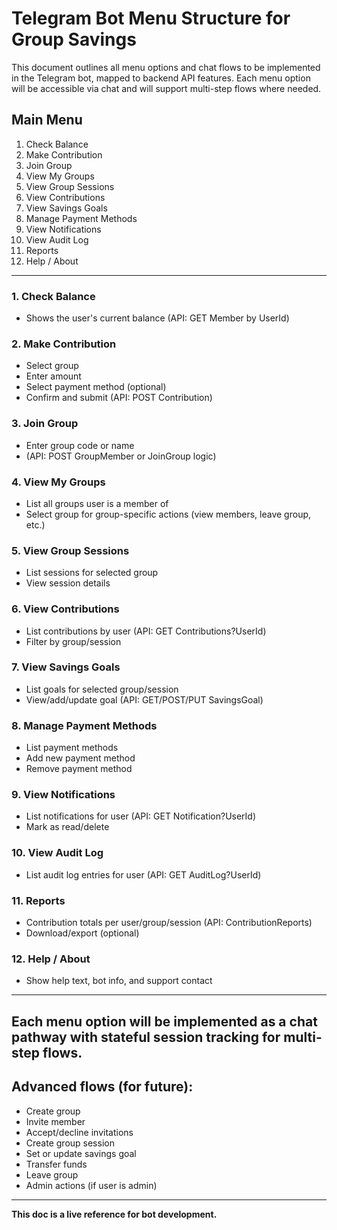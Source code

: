 # Telegram Bot Menu Structure for Group Savings

This document outlines all menu options and chat flows to be implemented in the Telegram bot, mapped to backend API features. Each menu option will be accessible via chat and will support multi-step flows where needed.

## Main Menu
1. Check Balance
2. Make Contribution
3. Join Group
4. View My Groups
5. View Group Sessions
6. View Contributions
7. View Savings Goals
8. Manage Payment Methods
9. View Notifications
10. View Audit Log
11. Reports
12. Help / About

---

### 1. Check Balance
- Shows the user's current balance (API: GET Member by UserId)

### 2. Make Contribution
- Select group
- Enter amount
- Select payment method (optional)
- Confirm and submit (API: POST Contribution)

### 3. Join Group
- Enter group code or name
- (API: POST GroupMember or JoinGroup logic)

### 4. View My Groups
- List all groups user is a member of
- Select group for group-specific actions (view members, leave group, etc.)

### 5. View Group Sessions
- List sessions for selected group
- View session details

### 6. View Contributions
- List contributions by user (API: GET Contributions?UserId)
- Filter by group/session

### 7. View Savings Goals
- List goals for selected group/session
- View/add/update goal (API: GET/POST/PUT SavingsGoal)

### 8. Manage Payment Methods
- List payment methods
- Add new payment method
- Remove payment method

### 9. View Notifications
- List notifications for user (API: GET Notification?UserId)
- Mark as read/delete

### 10. View Audit Log
- List audit log entries for user (API: GET AuditLog?UserId)

### 11. Reports
- Contribution totals per user/group/session (API: ContributionReports)
- Download/export (optional)

### 12. Help / About
- Show help text, bot info, and support contact

---

## Each menu option will be implemented as a chat pathway with stateful session tracking for multi-step flows.

## Advanced flows (for future):
- Create group
- Invite member
- Accept/decline invitations
- Create group session
- Set or update savings goal
- Transfer funds
- Leave group
- Admin actions (if user is admin)

---

**This doc is a live reference for bot development.**
